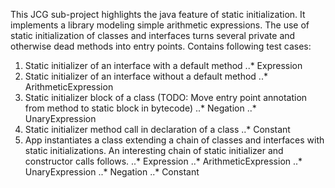 This JCG sub-project highlights the java feature of static initialization. It implements a library modeling simple arithmetic expressions. The use of static initialization of classes and interfaces turns several private and otherwise dead methods into entry points.
Contains following test cases:
1. Static initializer of an interface with a default method 
..* Expression
2. Static initializer of an interface without a default method 
..* ArithmeticExpression
3. Static initializer block of a class (TODO: Move entry point annotation from method to static block in bytecode)
..* Negation
..* UnaryExpression
4. Static initializer method call in declaration of a class
..* Constant
5. App instantiates a class extending a chain of classes and interfaces with static initializations. An interesting chain of static initializer and constructor calls follows.
..* Expression
..* ArithmeticExpression
..* UnaryExpression
..* Negation
..* Constant
